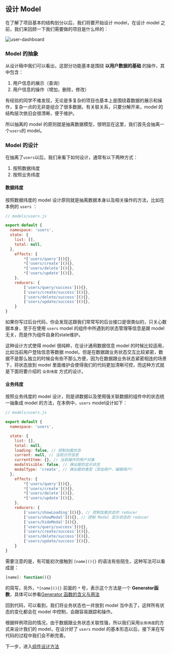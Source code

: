## 设计 Model

在了解了项目基本的结构划分以后，我们将要开始设计 model，在设计 model 之前，我们来回顾一下我们需要做的项目是什么样的：

![user-dashboard](https://zos.alipayobjects.com/rmsportal/QNLqcDPDkunuMRq.png)

### Model 的抽象
从设计稿中我们可以看出，这部分功能基本是围绕 __以用户数据的基础__ 的操作，其中包含：

1. 用户信息的展示（查询）
2. 用户信息的操作（增加，删除，修改）

有经验的同学不难发现，无论是多复杂的项目也基本上是围绕着数据的展示和操作，复杂一点的无非是组合了很多数据，有关联关系，只要分解开来，model 的结构层次依旧会很清晰，便于维护。

所以抽离的 model 的原则就是抽离数据模型，很明显在这里，我们首先会抽离一个`users`的 model。

### Model 的设计
在抽离了`users`以后，我们来看下如何设计，通常有以下两种方式：

1. 按照数据纬度
1. 按照业务纬度

#### 数据纬度
按照数据纬度的 model 设计原则就是抽离数据本身以及相关操作的方法，比如在本例的 `users` ：

```javascript
// models/users.js

export default {
  namespace: 'users',
  state: {
    list: [],
    total: null,
  },
	effects: {
		*['users/query'](){},
		*['users/create'](){},
		*['users/delete'](){},
		*['users/update'](){},
	},
	reducers: {
		['users/query/success'](){},
		['users/create/success'](){},
		['users/delete/success'](){},
		['users/update/success'](){},
	}
}

```

如果你写过后台代码，你会发现这跟我们常常写的后台接口是很类似的，只关心数据本身，至于在使用 `users` model 的组件中所遇到的状态管理等信息是跟 model 无关，而是作为组件自身的state维护。

这种设计方式使得 model 很纯粹，在设计通用数据信息 model 的时候比较适用，比如当前用户登陆信息等数据 model。但是在数据跟业务状态交互比较紧密，数据不是那么独立的时候会有些不那么方便，因为在数据跟业务状态紧密相连的场景下，将状态放到 model 里面维护会使得我们的代码更加清晰可控，而这种方式就是下面将要介绍的 `业务纬度` 方式的设计。

#### 业务纬度 
按照业务纬度的 model 设计，则是讲数据以及使用强关联数据的组件中的状态统一抽象成 model 的方法，在本例中，`users` model设计如下：

```javascript
// models/users.js

export default {
  namespace: 'users',

  state: {
    list: [],
	total: null, 
    loading: false, // 控制加载状态
    current: null, // 当前分页信息
    currentItem: {}, // 当前操作的用户对象
    modalVisible: false, // 弹出窗的显示状态
    modalType: 'create', // 弹出窗的类型（添加用户，编辑用户）
  },
	effects: {
		*['users/query'](){},
		*['users/create'](){},
		*['users/delete'](){},
		*['users/update'](){},
	},
	reducers: {
		['users/showLoading'](){}, // 控制加载状态的 reducer
		['users/showModal'](){}, // 控制 Modal 显示状态的 reducer
		['users/hideModal'](){},
		['users/query/success'](){},
		['users/create/success'](){},
		['users/delete/success'](){},
		['users/update/success'](){},
	}
}

```
需要注意的是，有可能初次接触到 `[name](){}` 的语法有些陌生，这种写法可以看成是：
```javascript
[name]: function(){}
```
的简写，另外，`*[name](){}` 前面的 `*` 号，表示这个方法是一个 __Generator函数__，具体可以参看[Generator 函数的含义与用法](http://www.ruanyifeng.com/blog/2015/04/generator.html)

回到代码，可以看到，我们将业务状态也一并放到 model 当中去了，这样所有状态的变化都会在 model 中控制，会跟容易跟踪和操作。

根据样例项目的情况，由于数据跟业务状态关联性强，所以我们采用`业务纬度`的方式来设计我们的 model，在设计好了 `users` model 的基本形态以后，接下来在写代码的过程中我们会不断完善。

下一步，进入[组件设计方法](./04-组件设计方法.md)
